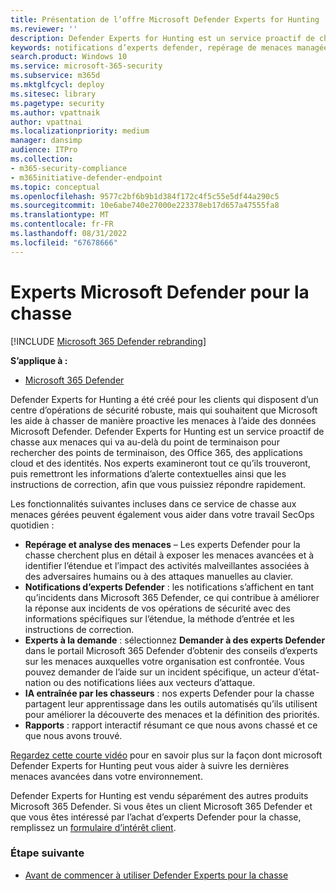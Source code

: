 ```yaml
---
title: Présentation de l’offre Microsoft Defender Experts for Hunting
ms.reviewer: ''
description: Defender Experts for Hunting est un service proactif de chasse aux menaces qui va au-delà du point de terminaison pour chasser sur les points de terminaison
keywords: notifications d’experts defender, repérage de menaces managées, service de détection et de réponse managée (MDR), MTE, Spécialistes des menaces Microsoft, MTE-TAN, notification d’attaque ciblée, Notification d’attaque ciblée, Microsoft Defender Experts pour la chasse, la chasse aux menaces et l’analyse.
search.product: Windows 10
ms.service: microsoft-365-security
ms.subservice: m365d
ms.mktglfcycl: deploy
ms.sitesec: library
ms.pagetype: security
ms.author: vpattnaik
author: vpattnai
ms.localizationpriority: medium
manager: dansimp
audience: ITPro
ms.collection:
- m365-security-compliance
- m365initiative-defender-endpoint
ms.topic: conceptual
ms.openlocfilehash: 9577c2bf6b9b1d384f172c4f5c55e5df44a290c5
ms.sourcegitcommit: 10e6abe740e27000e223378eb17d657a47555fa8
ms.translationtype: MT
ms.contentlocale: fr-FR
ms.lasthandoff: 08/31/2022
ms.locfileid: "67678666"
---
```

# <a name="microsoft-defender-experts-for-hunting"></a>Experts Microsoft Defender pour la chasse

[!INCLUDE [Microsoft 365 Defender rebranding](../../includes/microsoft-defender.md)]

**S’applique à :**

- [Microsoft 365 Defender](https://go.microsoft.com/fwlink/?linkid=2118804)

Defender Experts for Hunting a été créé pour les clients qui disposent d’un centre d’opérations de sécurité robuste, mais qui souhaitent que Microsoft les aide à chasser de manière proactive les menaces à l’aide des données Microsoft Defender. Defender Experts for Hunting est un service proactif de chasse aux menaces qui va au-delà du point de terminaison pour rechercher des points de terminaison, des Office 365, des applications cloud et des identités. Nos experts examineront tout ce qu’ils trouveront, puis remettront les informations d’alerte contextuelles ainsi que les instructions de correction, afin que vous puissiez répondre rapidement.

Les fonctionnalités suivantes incluses dans ce service de chasse aux menaces gérées peuvent également vous aider dans votre travail SecOps quotidien :

- **Repérage et analyse des menaces** – Les experts Defender pour la chasse cherchent plus en détail à exposer les menaces avancées et à identifier l’étendue et l’impact des activités malveillantes associées à des adversaires humains ou à des attaques manuelles au clavier.
- **Notifications d’experts Defender** : les notifications s’affichent en tant qu’incidents dans Microsoft 365 Defender, ce qui contribue à améliorer la réponse aux incidents de vos opérations de sécurité avec des informations spécifiques sur l’étendue, la méthode d’entrée et les instructions de correction.
- **Experts à la demande** : sélectionnez **Demander à des experts Defender** dans le portail Microsoft 365 Defender d’obtenir des conseils d’experts sur les menaces auxquelles votre organisation est confrontée. Vous pouvez demander de l’aide sur un incident spécifique, un acteur d’état-nation ou des notifications liées aux vecteurs d’attaque.
- **IA entraînée par les chasseurs** : nos experts Defender pour la chasse partagent leur apprentissage dans les outils automatisés qu’ils utilisent pour améliorer la découverte des menaces et la définition des priorités.
- **Rapports** : rapport interactif résumant ce que nous avons chassé et ce que nous avons trouvé.

[Regardez cette courte vidéo](https://youtu.be/4t1JgE0X0jc) pour en savoir plus sur la façon dont microsoft Defender Experts for Hunting peut vous aider à suivre les dernières menaces avancées dans votre environnement.

Defender Experts for Hunting est vendu séparément des autres produits Microsoft 365 Defender. Si vous êtes un client Microsoft 365 Defender et que vous êtes intéressé par l’achat d’experts Defender pour la chasse, remplissez un [formulaire d’intérêt client](https://aka.ms/DEX4HuntingCustomerInterestForm).

### <a name="next-step"></a>Étape suivante

- [Avant de commencer à utiliser Defender Experts pour la chasse](before-you-begin-defender-experts.md)
